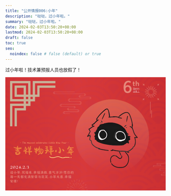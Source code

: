 ```yaml
---
title: "公开情报006:小年"
description: "哒哒，过小年啦。"
summary: "哒哒，过小年啦。"
date: 2024-02-03T13:50:20+08:00
lastmod: 2024-02-03T13:50:20+08:00
draft: false
toc: true
seo:
  noindex: false # false (default) or true
---
```


过小年啦！技术兼预报人员也放假了！

![小年](public006.png)
